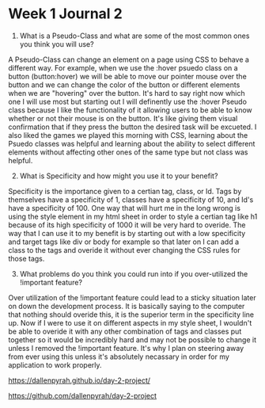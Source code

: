 # Week 1 Journal 2

1. What is a Pseudo-Class and what are some of the most common ones you think you will use?

A Pseudo-Class can change an element on a page using CSS to behave a different way. For example, when we use the :hover psuedo class on a button (button:hover) we will be able to move our pointer mouse over the button and we can change the color of the button or different elements when we are "hovering" over the button. It's hard to say right now which one I will use most but starting out I will definently use the :hover Pseudo class because I like the functionality of it allowing users to be able to know whether or not their mouse is on the button. It's like giving them visual confirmation that if they press the button the desired task will be excueted. I also liked the games we played this morning with CSS, learning about the Psuedo classes was helpful and learning about the ability to select different elements without affecting other ones of the same type but not class was helpful. 

2. What is Specificity and how might you use it to your benefit?

Specificity is the importance given to a certian tag, class, or Id. Tags by themselves have a specificity of 1, classes have a specificity of 10, and Id's have a specificity of 100. One way that will hurt me in the long wrong is using the style element in my html sheet in order to style a certian tag like h1 because of its high specificity of 1000 it will be very hard to overide. The way that I can use it to my benefit is by starting out with a low specificity and target tags like div or body for example so that later on I can add a class to the tags and overide it without ever changing the CSS rules for those tags. 

3. What problems do you think you could run into if you over-utilized the !important feature?

 Over utilization of the !important feature could lead to a sticky situation later on down the development process. It is basically saying to the computer that nothing should overide this, it is the superior term in the specificity line up. Now if I were to use it on different aspects in my style sheet, I wouldn't be able to overide it with any other combination of tags and classes put together so it would be incredibly hard and may not be possible to change it unless I removed the !important feature. It's why I plan on steering away from ever using this unless it's absolutely necassary in order for my application to work properly. 


https://dallenpyrah.github.io/day-2-project/

https://github.com/dallenpyrah/day-2-project

